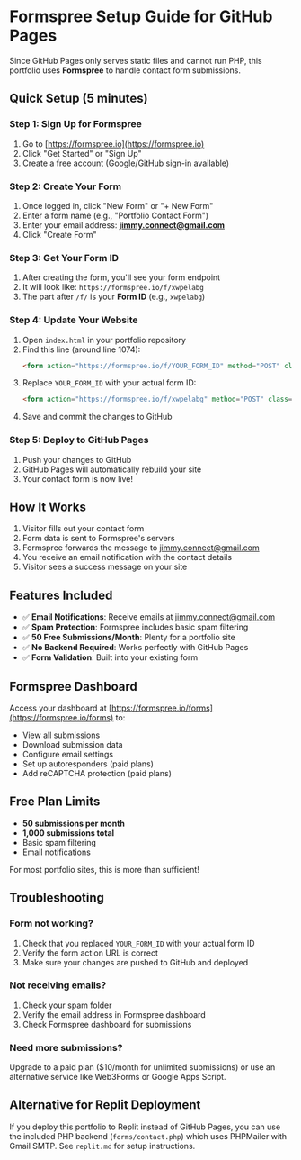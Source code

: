 # Formspree Setup Guide for GitHub Pages

Since GitHub Pages only serves static files and cannot run PHP, this portfolio uses **Formspree** to handle contact form submissions.

## Quick Setup (5 minutes)

### Step 1: Sign Up for Formspree
1. Go to [https://formspree.io](https://formspree.io)
2. Click "Get Started" or "Sign Up"
3. Create a free account (Google/GitHub sign-in available)

### Step 2: Create Your Form
1. Once logged in, click "New Form" or "+ New Form"
2. Enter a form name (e.g., "Portfolio Contact Form")
3. Enter your email address: **jimmy.connect@gmail.com**
4. Click "Create Form"

### Step 3: Get Your Form ID
1. After creating the form, you'll see your form endpoint
2. It will look like: `https://formspree.io/f/xwpelabg`
3. The part after `/f/` is your **Form ID** (e.g., `xwpelabg`)

### Step 4: Update Your Website
1. Open `index.html` in your portfolio repository
2. Find this line (around line 1074):
   ```html
   <form action="https://formspree.io/f/YOUR_FORM_ID" method="POST" class="php-email-form">
   ```
3. Replace `YOUR_FORM_ID` with your actual form ID:
   ```html
   <form action="https://formspree.io/f/xwpelabg" method="POST" class="php-email-form">
   ```
4. Save and commit the changes to GitHub

### Step 5: Deploy to GitHub Pages
1. Push your changes to GitHub
2. GitHub Pages will automatically rebuild your site
3. Your contact form is now live!

## How It Works

1. Visitor fills out your contact form
2. Form data is sent to Formspree's servers
3. Formspree forwards the message to jimmy.connect@gmail.com
4. You receive an email notification with the contact details
5. Visitor sees a success message on your site

## Features Included

- ✅ **Email Notifications**: Receive emails at jimmy.connect@gmail.com
- ✅ **Spam Protection**: Formspree includes basic spam filtering
- ✅ **50 Free Submissions/Month**: Plenty for a portfolio site
- ✅ **No Backend Required**: Works perfectly with GitHub Pages
- ✅ **Form Validation**: Built into your existing form

## Formspree Dashboard

Access your dashboard at [https://formspree.io/forms](https://formspree.io/forms) to:
- View all submissions
- Download submission data
- Configure email settings
- Set up autoresponders (paid plans)
- Add reCAPTCHA protection (paid plans)

## Free Plan Limits

- **50 submissions per month**
- **1,000 submissions total**
- Basic spam filtering
- Email notifications

For most portfolio sites, this is more than sufficient!

## Troubleshooting

### Form not working?
1. Check that you replaced `YOUR_FORM_ID` with your actual form ID
2. Verify the form action URL is correct
3. Make sure your changes are pushed to GitHub and deployed

### Not receiving emails?
1. Check your spam folder
2. Verify the email address in Formspree dashboard
3. Check Formspree dashboard for submissions

### Need more submissions?
Upgrade to a paid plan ($10/month for unlimited submissions) or use an alternative service like Web3Forms or Google Apps Script.

## Alternative for Replit Deployment

If you deploy this portfolio to Replit instead of GitHub Pages, you can use the included PHP backend (`forms/contact.php`) which uses PHPMailer with Gmail SMTP. See `replit.md` for setup instructions.
